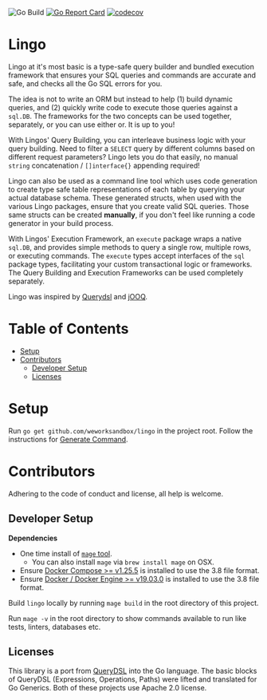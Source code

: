 ![Go Build](https://github.com/WeWorkSandbox/lingo/workflows/Go%20Build/badge.svg)
[![Go Report Card](https://goreportcard.com/badge/github.com/weworksandbox/lingo)](https://goreportcard.com/report/github.com/weworksandbox/lingo)
[![codecov](https://codecov.io/gh/WeWorkSandbox/lingo/branch/master/graph/badge.svg)](https://codecov.io/gh/WeWorkSandbox/lingo)

# Lingo <!-- omit in toc -->

Lingo at it's most basic is a type-safe query builder and bundled execution framework that ensures your SQL queries
 and commands are accurate and safe, and checks all the Go SQL errors for you.

The idea is not to write an ORM but instead to help (1) build dynamic queries, and (2) quickly write
code to execute those queries against a `sql.DB`. The frameworks for the two concepts can be used together, separately,
or you can use either or. It is up to you!

With Lingos' Query Building, you can interleave business logic with your query building. Need to filter a `SELECT`
query by different columns based on different request parameters? Lingo lets you do that easily, no manual `string`
concatenation / `[]interface{}` appending required!

Lingo can also be used as a command line tool which uses code generation to create type safe table representations
of each table by querying your actual database schema. These generated structs, when used with the various Lingo
packages, ensure that you create valid SQL queries. Those same structs can be created **manually**, if you don't feel
like running a code generator in your build process.

With Lingos' Execution Framework, an `execute` package wraps a native `sql.DB`, and provides simple methods to query
a single row, multiple rows, or executing commands. The `execute` types accept interfaces of the `sql` package types,
facilitating your custom transactional logic or frameworks. The Query Building and Execution Frameworks can be used
completely separately.

Lingo was inspired by [Querydsl](http://www.querydsl.com) and [jOOQ](https://www.jooq.org).

<!-- TODO - Everything below should be refactored to go docs with examples!!! -->

# Table of Contents <!-- omit in toc -->
- [Setup](#setup)
- [Contributors](#contributors)
  - [Developer Setup](#developer-setup)
  - [Licenses](#licenses)

# Setup

Run `go get github.com/weworksandbox/lingo` in the project root. Follow the instructions for [Generate Command](#generate-command).

# Contributors
Adhering to the code of conduct and license, all help is welcome.

## Developer Setup

**Dependencies**
- One time install of [`mage` tool](https://github.com/magefile/mage#installation).
    - You can also install `mage` via `brew install mage` on OSX.
- Ensure [Docker Compose >= v1.25.5](https://github.com/docker/compose/releases/) is installed to use the 3.8 file format.
- Ensure [Docker / Docker Engine >= v19.03.0](https://docs.docker.com/compose/compose-file/) is installed to use the 3.8 file format.

Build `lingo` locally by running `mage build` in the root directory of this project.

Run `mage -v` in the root directory to show commands available to run like tests, linters, databases etc.

## Licenses
This library is a port from [QueryDSL](https://github.com/querydsl/querydsl) into the Go language. The basic blocks of QueryDSL
(Expressions, Operations, Paths) were lifted and translated for Go Generics. Both of these projects use Apache 2.0 license.
